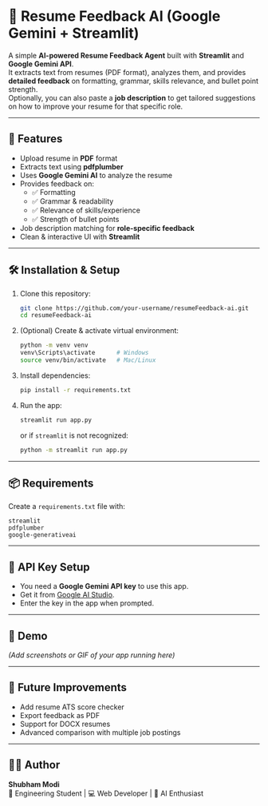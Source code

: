 # 📄 Resume Feedback AI (Google Gemini + Streamlit)

A simple **AI-powered Resume Feedback Agent** built with **Streamlit** and **Google Gemini API**.  
It extracts text from resumes (PDF format), analyzes them, and provides **detailed feedback** on formatting, grammar, skills relevance, and bullet point strength.  
Optionally, you can also paste a **job description** to get tailored suggestions on how to improve your resume for that specific role.  

---

## 🚀 Features
- Upload resume in **PDF** format  
- Extracts text using **pdfplumber**  
- Uses **Google Gemini AI** to analyze the resume  
- Provides feedback on:
  - ✅ Formatting  
  - ✅ Grammar & readability  
  - ✅ Relevance of skills/experience  
  - ✅ Strength of bullet points  
- Job description matching for **role-specific feedback**  
- Clean & interactive UI with **Streamlit**  

---

## 🛠️ Installation & Setup

1. Clone this repository:
   ```bash
   git clone https://github.com/your-username/resumeFeedback-ai.git
   cd resumeFeedback-ai
   ```

2. (Optional) Create & activate virtual environment:
   ```bash
   python -m venv venv
   venv\Scripts\activate      # Windows
   source venv/bin/activate   # Mac/Linux
   ```

3. Install dependencies:
   ```bash
   pip install -r requirements.txt
   ```

4. Run the app:
   ```bash
   streamlit run app.py
   ```
   or if `streamlit` is not recognized:
   ```bash
   python -m streamlit run app.py
   ```

---

## 📦 Requirements

Create a `requirements.txt` file with:
```
streamlit
pdfplumber
google-generativeai
```

---

## 🔑 API Key Setup
- You need a **Google Gemini API key** to use this app.  
- Get it from [Google AI Studio](https://aistudio.google.com/app/apikey).  
- Enter the key in the app when prompted.  

---

## 📸 Demo
*(Add screenshots or GIF of your app running here)*  

---

## 📌 Future Improvements
- Add resume ATS score checker  
- Export feedback as PDF  
- Support for DOCX resumes  
- Advanced comparison with multiple job postings  

---

## 👨‍💻 Author
**Shubham Modi**  
💼 Engineering Student | 💻 Web Developer | 🤖 AI Enthusiast  
